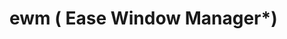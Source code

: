 
# ewm ( Ease Window Manager*)

<a href="https://github.com/Iyamnabeen/ewm/blob/main/Ouu/ok.png" width="43%" align="right"></a>

